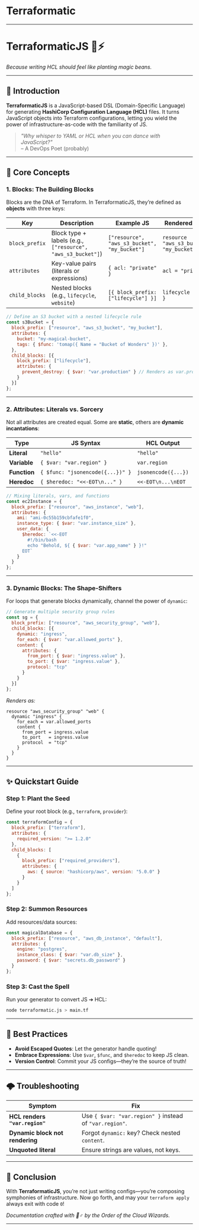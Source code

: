 # Terraformatic
---

# **TerraformaticJS** 🌱⚡  
*Because writing HCL should feel like planting magic beans.*  

---

## **🌌 Introduction**  
**TerraformaticJS** is a JavaScript-based DSL (Domain-Specific Language) for generating **HashiCorp Configuration Language (HCL)** files. It turns JavaScript objects into Terraform configurations, letting you wield the power of infrastructure-as-code with the familiarity of JS.  

> *"Why whisper to YAML or HCL when you can dance with JavaScript?"*  
> – A DevOps Poet (probably)

---

## **🚀 Core Concepts**  

### **1. Blocks: The Building Blocks**  
Blocks are the DNA of Terraform. In TerraformaticJS, they’re defined as **objects** with three keys:  

| Key             | Description                                  | Example JS                            | Rendered HCL                     |  
|-----------------|----------------------------------------------|---------------------------------------|----------------------------------|  
| `block_prefix`  | Block type + labels (e.g., `["resource", "aws_s3_bucket"]`) | `["resource", "aws_s3_bucket", "my_bucket"]` | `resource "aws_s3_bucket" "my_bucket"` |  
| `attributes`    | Key-value pairs (literals or expressions)    | `{ acl: "private" }`                  | `acl = "private"`                |  
| `child_blocks`  | Nested blocks (e.g., `lifecycle`, `website`) | `[{ block_prefix: ["lifecycle"] }]`   | `lifecycle { ... }`              |  

```javascript  
// Define an S3 bucket with a nested lifecycle rule  
const s3Bucket = {  
  block_prefix: ["resource", "aws_s3_bucket", "my_bucket"],  
  attributes: {  
    bucket: "my-magical-bucket",  
    tags: { $func: 'tomap({ Name = "Bucket of Wonders" })' },  
  },  
  child_blocks: [{  
    block_prefix: ["lifecycle"],  
    attributes: {  
      prevent_destroy: { $var: "var.production" } // Renders as var.production  
    }  
  }]  
};  
```  

---

### **2. Attributes: Literals vs. Sorcery**  
Not all attributes are created equal. Some are **static**, others are **dynamic incantations**:  

| Type          | JS Syntax                      | HCL Output                  |  
|---------------|--------------------------------|-----------------------------|  
| **Literal**   | `"hello"`                     | `"hello"`                   |  
| **Variable**  | `{ $var: "var.region" }`      | `var.region`                |  
| **Function**  | `{ $func: "jsonencode({...})" }` | `jsonencode({...})`         |  
| **Heredoc**   | `{ $heredoc: "<<-EOT\n..." }` | `<<-EOT\n...\nEOT`          |  

```javascript  
// Mixing literals, vars, and functions  
const ec2Instance = {  
  block_prefix: ["resource", "aws_instance", "web"],  
  attributes: {  
    ami: "ami-0c55b159cbfafe1f0",  
    instance_type: { $var: "var.instance_size" },  
    user_data: {  
      $heredoc: `<<-EOT  
        #!/bin/bash  
        echo "Behold, ${ { $var: "var.app_name" } }!"  
      EOT`  
    }  
  }  
};  
```  

---

### **3. Dynamic Blocks: The Shape-Shifters**  
For loops that generate blocks dynamically, channel the power of `dynamic`:  

```javascript  
// Generate multiple security group rules  
const sg = {  
  block_prefix: ["resource", "aws_security_group", "web"],  
  child_blocks: [{  
    dynamic: "ingress",  
    for_each: { $var: "var.allowed_ports" },  
    content: {  
      attributes: {  
        from_port: { $var: "ingress.value" },  
        to_port: { $var: "ingress.value" },  
        protocol: "tcp"  
      }  
    }  
  }]  
};  
```  

*Renders as:*  
```hcl  
resource "aws_security_group" "web" {  
  dynamic "ingress" {  
    for_each = var.allowed_ports  
    content {  
      from_port = ingress.value  
      to_port   = ingress.value  
      protocol  = "tcp"  
    }  
  }  
}  
```  

---

## **✨ Quickstart Guide**  

### **Step 1: Plant the Seed**  
Define your root block (e.g., `terraform`, `provider`):  
```javascript  
const terraformConfig = {  
  block_prefix: ["terraform"],  
  attributes: {  
    required_version: ">= 1.2.0"  
  },  
  child_blocks: [  
    {  
      block_prefix: ["required_providers"],  
      attributes: {  
        aws: { source: "hashicorp/aws", version: "5.0.0" }  
      }  
    }  
  ]  
};  
```  

### **Step 2: Summon Resources**  
Add resources/data sources:  
```javascript  
const magicalDatabase = {  
  block_prefix: ["resource", "aws_db_instance", "default"],  
  attributes: {  
    engine: "postgres",  
    instance_class: { $var: "var.db_size" },  
    password: { $var: "secrets.db_password" }  
  }  
};  
```  

### **Step 3: Cast the Spell**  
Run your generator to convert JS ➔ HCL:  
```bash  
node terraformatic.js > main.tf  
```  

---

## **🔮 Best Practices**  
- **Avoid Escaped Quotes**: Let the generator handle quoting!  
- **Embrace Expressions**: Use `$var`, `$func`, and `$heredoc` to keep JS clean.  
- **Version Control**: Commit your JS configs—they’re the source of truth!  

---

## **🌩️ Troubleshooting**  
| Symptom                  | Fix                                  |  
|--------------------------|--------------------------------------|  
| **HCL renders `"var.region"`** | Use `{ $var: "var.region" }` instead of `"var.region"`. |  
| **Dynamic block not rendering** | Forgot `dynamic:` key? Check nested `content`. |  
| **Unquoted literal**      | Ensure strings are values, not keys. |  

---

## **🎉 Conclusion**  
With **TerraformaticJS**, you’re not just writing configs—you’re composing symphonies of infrastructure. Now go forth, and may your `terraform apply` always exit with code `0`!  

*Documentation crafted with 🧙♂️ by the Order of the Cloud Wizards.*  

---  
